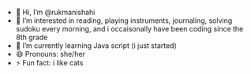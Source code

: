 - 👋 Hi, I’m @rukmanishahi
- 👀 I’m interested in reading, playing instruments, journaling, solving sudoku every morning, and i occaisonally have been coding since the 8th grade
- 🌱 I’m currently learning Java script (i just started)
- 😄 Pronouns: she/her
- ⚡ Fun fact: i like cats

<!---
rukmanishahi/rukmanishahi is a ✨ special ✨ repository because its `README.md` (this file) appears on your GitHub profile.
You can click the Preview link to take a look at your changes.
--->
